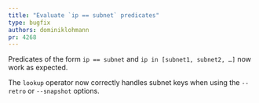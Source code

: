```yaml
---
title: "Evaluate `ip == subnet` predicates"
type: bugfix
authors: dominiklohmann
pr: 4268
---
```


Predicates of the form `ip == subnet` and `ip in [subnet1, subnet2, …]` now
work as expected.

The `lookup` operator now correctly handles subnet keys when using the `--retro`
or `--snapshot` options.
